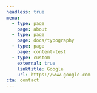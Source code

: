 ```yaml
---
headless: true
menu:
  - type: page
    page: about
  - type: page
    page: docs/typography
  - type: page
    page: content-test
  - type: custom
    external: true
    linktitle: Google
    url: https://www.google.com
cta: contact
---
```

